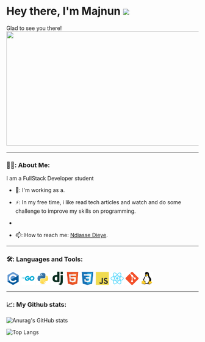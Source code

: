 
 <h1>Hey there, I'm Majnun
  <img src="https://media.giphy.com/media/hvRJCLFzcasrR4ia7z/giphy.gif" width="30px"/>
  </h1>
Glad to see you there!
<img src="https://komarev.com/ghpvc/?username=majnun917&style=flat-square&color=blue" alt=""/>
<div align="center">
  <img src="https://media.giphy.com/media/dWesBcTLavkZuG35MI/giphy.gif" width="600" height="300"/>
</div>

---

### 👨‍💻: About Me:
  I am a FullStack Developer student
  
  - 🔭: I'm working as a.
  
  - ⚡: In my free time, i like read tech articles and watch  and do some challenge to improve my skills on programming.
  - 
  - 📫: How to reach me: [Ndiasse Dieye](dieye.ndiasse17@gmail.com).
---
### 🛠️: Languages and Tools:
<div>
  <img src="https://github.com/devicons/devicon/blob/master/icons/c/c-original.svg" alt="C" weight="35" height="35" />
<img src="https://github.com/devicons/devicon/blob/6910f0503efdd315c8f9b858234310c06e04d9c0/icons/go/go-original-wordmark.svg" alt="Golang" weight="35" height="35" />
  
  <img src="https://github.com/devicons/devicon/blob/6910f0503efdd315c8f9b858234310c06e04d9c0/icons/python/python-original.svg" alt="Python" weight="35" height="35" />
  <img src="https://github.com/devicons/devicon/blob/master/icons/django/django-plain.svg" alt="Django" weight="35" height="35" />
  <img src="https://github.com/devicons/devicon/blob/6910f0503efdd315c8f9b858234310c06e04d9c0/icons/html5/html5-original.svg#L1" alt="HTML" weight="35" height="35" />
  <img src="https://github.com/devicons/devicon/blob/6910f0503efdd315c8f9b858234310c06e04d9c0/icons/css3/css3-original.svg" alt="CSS" weight="35" height="35" />
  <img src="https://github.com/devicons/devicon/blob/6910f0503efdd315c8f9b858234310c06e04d9c0/icons/javascript/javascript-original.svg#L1" alt="Javascript" weight="35" height="35" />
   <img src="https://github.com/devicons/devicon/blob/6910f0503efdd315c8f9b858234310c06e04d9c0/icons/react/react-original.svg#L1" alt="React" weight="35" height="35" />
    <img src="https://github.com/devicons/devicon/blob/6910f0503efdd315c8f9b858234310c06e04d9c0/icons/git/git-original.svg#L1" alt="Git" weight="35" height="35" />
     <img src="https://github.com/devicons/devicon/blob/6910f0503efdd315c8f9b858234310c06e04d9c0/icons/linux/linux-original.svg" alt="Linux" weight="35" height="35" />
</div>

---

### 📈: My Github stats:
![Anurag's GitHub stats](https://github-readme-stats.vercel.app/api?username=majnun917&show_icons=true&theme=vision-friendly-dark)

![Top Langs](https://github-readme-stats.vercel.app/api/top-langs/?username=majnun917&layout=donut&theme=vision-friendly-dark)

<!--START_SECTION:waka-->
<!--END_SECTION:waka-->
